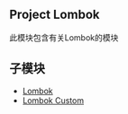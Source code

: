 ## Project Lombok

此模块包含有关Lombok的模块

## 子模块

+ [Lombok](lombok-1/README.md)
+ [Lombok Custom](lombok-custom/README.md)